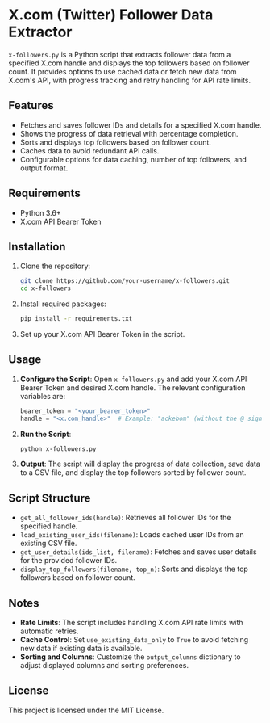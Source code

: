 
# X.com (Twitter) Follower Data Extractor

`x-followers.py` is a Python script that extracts follower data from a specified X.com handle and displays the top followers based on follower count. It provides options to use cached data or fetch new data from X.com's API, with progress tracking and retry handling for API rate limits.

## Features

- Fetches and saves follower IDs and details for a specified X.com handle.
- Shows the progress of data retrieval with percentage completion.
- Sorts and displays top followers based on follower count.
- Caches data to avoid redundant API calls.
- Configurable options for data caching, number of top followers, and output format.

## Requirements

- Python 3.6+
- X.com API Bearer Token

## Installation

1. Clone the repository:
   ```bash
   git clone https://github.com/your-username/x-followers.git
   cd x-followers
   ```

2. Install required packages:
   ```bash
   pip install -r requirements.txt
   ```

3. Set up your X.com API Bearer Token in the script.

## Usage

1. **Configure the Script**: Open `x-followers.py` and add your X.com API Bearer Token and desired X.com handle. The relevant configuration variables are:

   ```python
   bearer_token = "<your_bearer_token>"
   handle = "<x.com_handle>"  # Example: "ackebom" (without the @ sign)
   ```

2. **Run the Script**:
   ```bash
   python x-followers.py
   ```

3. **Output**: The script will display the progress of data collection, save data to a CSV file, and display the top followers sorted by follower count.

## Script Structure

- `get_all_follower_ids(handle)`: Retrieves all follower IDs for the specified handle.
- `load_existing_user_ids(filename)`: Loads cached user IDs from an existing CSV file.
- `get_user_details(ids_list, filename)`: Fetches and saves user details for the provided follower IDs.
- `display_top_followers(filename, top_n)`: Sorts and displays the top followers based on follower count.

## Notes

- **Rate Limits**: The script includes handling X.com API rate limits with automatic retries.
- **Cache Control**: Set `use_existing_data_only` to `True` to avoid fetching new data if existing data is available.
- **Sorting and Columns**: Customize the `output_columns` dictionary to adjust displayed columns and sorting preferences.

## License

This project is licensed under the MIT License.
